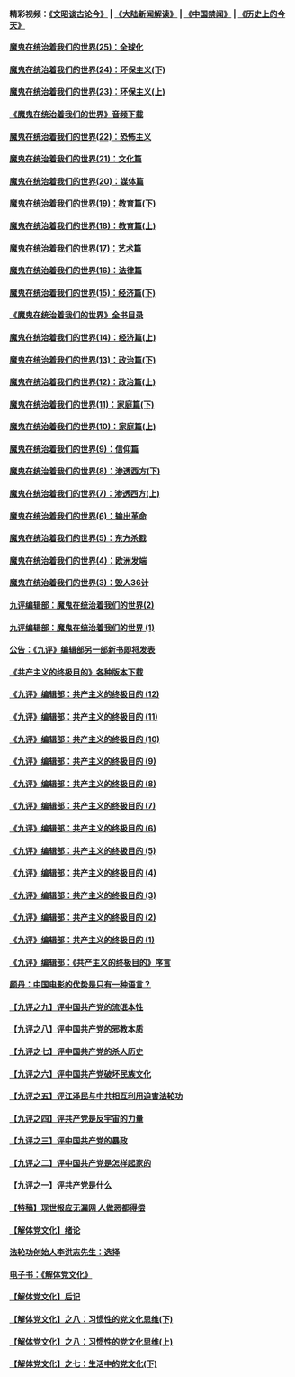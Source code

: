 #### 精彩视频：[《文昭谈古论今》](https://github.com/gfw-breaker/wenzhao/blob/master/README.md?t=11290931) | [《大陆新闻解读》](https://github.com/gfw-breaker/ntdtv-comedy/blob/master/README.md?t=11290931) | [《中国禁闻》](https://github.com/gfw-breaker/ntdtv-news/blob/master/README.md?t=11290931) | [《历史上的今天》](https://github.com/gfw-breaker/today-in-history/blob/master/README.md?t=11290931) 

#### [魔鬼在统治着我们的世界(25)：全球化](../pages/nsc422/n10788205.md?t=11290931) 

#### [魔鬼在统治着我们的世界(24)：环保主义(下)](../pages/nsc422/n10695307.md?t=11290931) 

#### [魔鬼在统治着我们的世界(23)：环保主义(上)](../pages/nsc422/n10688613.md?t=11290931) 

#### [《魔鬼在统治着我们的世界》音频下载](../pages/nsc422/n10635553.md?t=11290931) 

#### [魔鬼在统治着我们的世界(22)：恐怖主义](../pages/nsc422/n10614727.md?t=11290931) 

#### [魔鬼在统治着我们的世界(21)：文化篇](../pages/nsc422/n10597706.md?t=11290931) 

#### [魔鬼在统治着我们的世界(20)：媒体篇](../pages/nsc422/n10586579.md?t=11290931) 

#### [魔鬼在统治着我们的世界(19)：教育篇(下)](../pages/nsc422/n10564808.md?t=11290931) 

#### [魔鬼在统治着我们的世界(18)：教育篇(上)](../pages/nsc422/n10526970.md?t=11290931) 

#### [魔鬼在统治着我们的世界(17)：艺术篇](../pages/nsc422/n10499093.md?t=11290931) 

#### [魔鬼在统治着我们的世界(16)：法律篇](../pages/nsc422/n10485969.md?t=11290931) 

#### [魔鬼在统治着我们的世界(15)：经济篇(下)](../pages/nsc422/n10469975.md?t=11290931) 

#### [《魔鬼在统治着我们的世界》全书目录](../pages/nsc422/n10464261.md?t=11290931) 

#### [魔鬼在统治着我们的世界(14)：经济篇(上)](../pages/nsc422/n10457370.md?t=11290931) 

#### [魔鬼在统治着我们的世界(13)：政治篇(下)](../pages/nsc422/n10448270.md?t=11290931) 

#### [魔鬼在统治着我们的世界(12)：政治篇(上)](../pages/nsc422/n10444576.md?t=11290931) 

#### [魔鬼在统治着我们的世界(11)：家庭篇(下)](../pages/nsc422/n10440961.md?t=11290931) 

#### [魔鬼在统治着我们的世界(10)：家庭篇(上)](../pages/nsc422/n10435448.md?t=11290931) 

#### [魔鬼在统治着我们的世界(9)：信仰篇](../pages/nsc422/n10432159.md?t=11290931) 

#### [魔鬼在统治着我们的世界(8)：渗透西方(下)](../pages/nsc422/n10429603.md?t=11290931) 

#### [魔鬼在统治着我们的世界(7)：渗透西方(上)](../pages/nsc422/n10426013.md?t=11290931) 

#### [魔鬼在统治着我们的世界(6)：输出革命](../pages/nsc422/n10421536.md?t=11290931) 

#### [魔鬼在统治着我们的世界(5)：东方杀戮](../pages/nsc422/n10417707.md?t=11290931) 

#### [魔鬼在统治着我们的世界(4)：欧洲发端](../pages/nsc422/n10414890.md?t=11290931) 

#### [魔鬼在统治着我们的世界(3)：毁人36计](../pages/nsc422/n10411583.md?t=11290931) 

#### [九评编辑部：魔鬼在统治着我们的世界(2)](../pages/nsc422/n10410036.md?t=11290931) 

#### [九评编辑部：魔鬼在统治着我们的世界 (1)](../pages/nsc422/n10406825.md?t=11290931) 

#### [公告：《九评》编辑部另一部新书即将发表](../pages/nsc422/n10405104.md?t=11290931) 

#### [《共产主义的终极目的》各种版本下载](../pages/nsc422/n10022138.md?t=11290931) 

#### [《九评》编辑部：共产主义的终极目的 (12)](../pages/nsc422/n9933272.md?t=11290931) 

#### [《九评》编辑部：共产主义的终极目的 (11)](../pages/nsc422/n9924973.md?t=11290931) 

#### [《九评》编辑部：共产主义的终极目的 (10)](../pages/nsc422/n9920883.md?t=11290931) 

#### [《九评》编辑部：共产主义的终极目的 (9)](../pages/nsc422/n9916363.md?t=11290931) 

#### [《九评》编辑部：共产主义的终极目的 (8)](../pages/nsc422/n9912488.md?t=11290931) 

#### [《九评》编辑部：共产主义的终极目的 (7)](../pages/nsc422/n9901176.md?t=11290931) 

#### [《九评》编辑部：共产主义的终极目的 (6)](../pages/nsc422/n9899359.md?t=11290931) 

#### [《九评》编辑部：共产主义的终极目的 (5)](../pages/nsc422/n9893174.md?t=11290931) 

#### [《九评》编辑部：共产主义的终极目的 (4)](../pages/nsc422/n9891246.md?t=11290931) 

#### [《九评》编辑部：共产主义的终极目的 (3)](../pages/nsc422/n9879879.md?t=11290931) 

#### [《九评》编辑部：共产主义的终极目的 (2)](../pages/nsc422/n9876205.md?t=11290931) 

#### [《九评》编辑部：共产主义的终极目的 (1)](../pages/nsc422/n9865857.md?t=11290931) 

#### [《九评》编辑部：《共产主义的终极目的》序言](../pages/nsc422/n9862666.md?t=11290931) 

#### [颜丹：中国电影的优势是只有一种语言？](../pages/nsc422/n9583062.md?t=11290931) 

#### [【九评之九】评中国共产党的流氓本性](../pages/nsc422/n737542.md?t=11290931) 

#### [【九评之八】评中国共产党的邪教本质](../pages/nsc422/n735942.md?t=11290931) 

#### [【九评之七】评中国共产党的杀人历史](../pages/nsc422/n733806.md?t=11290931) 

#### [【九评之六】评中国共产党破坏民族文化](../pages/nsc422/n731667.md?t=11290931) 

#### [【九评之五】评江泽民与中共相互利用迫害法轮功](../pages/nsc422/n730058.md?t=11290931) 

#### [【九评之四】评共产党是反宇宙的力量](../pages/nsc422/n727814.md?t=11290931) 

#### [【九评之三】评中国共产党的暴政](../pages/nsc422/n725597.md?t=11290931) 

#### [【九评之二】评中国共产党是怎样起家的](../pages/nsc422/n723946.md?t=11290931) 

#### [【九评之一】评共产党是什么](../pages/nsc422/n722529.md?t=11290931) 

#### [【特稿】现世报应无漏网 人做恶都得偿](../pages/nsc422/n4215167.md?t=11290931) 

#### [【解体党文化】绪论](../pages/nsc422/n1449356.md?t=11290931) 

#### [法轮功创始人李洪志先生：选择](../pages/nsc422/n3580738.md?t=11290931) 

#### [电子书：《解体党文化》](../pages/nsc422/n1573484.md?t=11290931) 

#### [【解体党文化】后记](../pages/nsc422/n1531999.md?t=11290931) 

#### [【解体党文化】之八：习惯性的党文化思维(下)](../pages/nsc422/n1526477.md?t=11290931) 

#### [【解体党文化】之八：习惯性的党文化思维(上)](../pages/nsc422/n1520631.md?t=11290931) 

#### [【解体党文化】之七：生活中的党文化(下)](../pages/nsc422/n1513446.md?t=11290931) 

